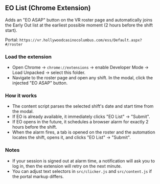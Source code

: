 ## EO List (Chrome Extension)

Adds an "EO ASAP" button on the VR roster page and automatically joins the Early Out list at the earliest possible moment (2 hours before the shift start).

Portal: `https://vr.hollywoodcasinocolumbus.com/ess/Default.aspx?#/roster`

### Load the extension
- Open Chrome → `chrome://extensions` → enable Developer Mode → Load Unpacked → select this folder.
- Navigate to the roster page and open any shift. In the modal, click the injected "EO ASAP" button.

### How it works
- The content script parses the selected shift's date and start time from the modal.
- If EO is already available, it immediately clicks "EO List" → "Submit".
- If EO opens in the future, it schedules a browser alarm for exactly 2 hours before the shift.
- When the alarm fires, a tab is opened on the roster and the automation locates the shift, opens it, and clicks "EO List" → "Submit".

### Notes
- If your session is signed out at alarm time, a notification will ask you to log in, then the extension will retry on the next minute.
- You can adjust text selectors in `src/clicker.js` and `src/content.js` if the portal markup differs.


